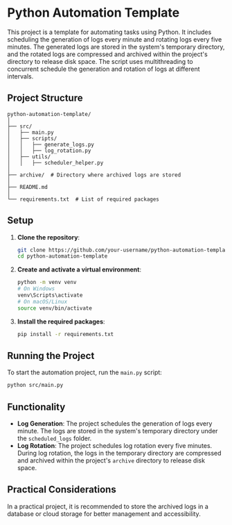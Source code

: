 # Python Automation Template

This project is a template for automating tasks using Python. It includes scheduling the generation of logs every minute and rotating logs every five minutes. The generated logs are stored in the system's temporary directory, and the rotated logs are compressed and archived within the project's directory to release disk space.
The script uses multithreading to concurrent schedule the generation and rotation of logs at different intervals.

## Project Structure

```
python-automation-template/
│
├── src/
│   ├── main.py
│   ├── scripts/
│   │   ├── generate_logs.py
│   │   ├── log_rotation.py
│   ├── utils/
│   │   ├── scheduler_helper.py
│
├── archive/  # Directory where archived logs are stored
│
├── README.md
│
└── requirements.txt  # List of required packages
```

## Setup

1. **Clone the repository**:
   ```sh
   git clone https://github.com/your-username/python-automation-template.git
   cd python-automation-template
   ```

2. **Create and activate a virtual environment**:
   ```sh
   python -m venv venv
   # On Windows
   venv\Scripts\activate
   # On macOS/Linux
   source venv/bin/activate
   ```

3. **Install the required packages**:
   ```sh
   pip install -r requirements.txt
   ```

## Running the Project

To start the automation project, run the `main.py` script:
```sh
python src/main.py
```

## Functionality

- **Log Generation**: The project schedules the generation of logs every minute. The logs are stored in the system's temporary directory under the `scheduled_logs` folder.
- **Log Rotation**: The project schedules log rotation every five minutes. During log rotation, the logs in the temporary directory are compressed and archived within the project's `archive` directory to release disk space.

## Practical Considerations

In a practical project, it is recommended to store the archived logs in a database or cloud storage for better management and accessibility.
